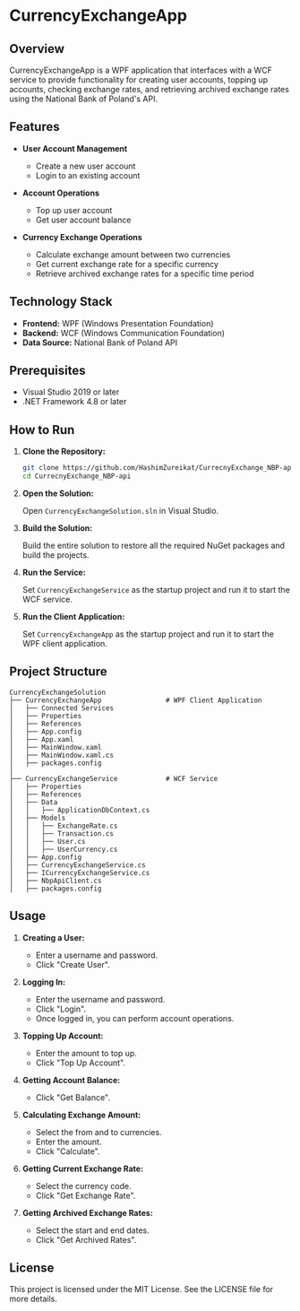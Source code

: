 
# CurrencyExchangeApp

## Overview

CurrencyExchangeApp is a WPF application that interfaces with a WCF service to provide functionality for creating user accounts, topping up accounts, checking exchange rates, and retrieving archived exchange rates using the National Bank of Poland's API.

## Features

- **User Account Management**
  - Create a new user account
  - Login to an existing account

- **Account Operations**
  - Top up user account
  - Get user account balance

- **Currency Exchange Operations**
  - Calculate exchange amount between two currencies
  - Get current exchange rate for a specific currency
  - Retrieve archived exchange rates for a specific time period

## Technology Stack

- **Frontend:** WPF (Windows Presentation Foundation)
- **Backend:** WCF (Windows Communication Foundation)
- **Data Source:** National Bank of Poland API

## Prerequisites

- Visual Studio 2019 or later
- .NET Framework 4.8 or later

## How to Run

1. **Clone the Repository:**

    ```bash
    git clone https://github.com/HashimZureikat/CurrecnyExchange_NBP-api.git
    cd CurrecnyExchange_NBP-api
    ```

2. **Open the Solution:**

    Open `CurrencyExchangeSolution.sln` in Visual Studio.

3. **Build the Solution:**

    Build the entire solution to restore all the required NuGet packages and build the projects.

4. **Run the Service:**

    Set `CurrencyExchangeService` as the startup project and run it to start the WCF service.

5. **Run the Client Application:**

    Set `CurrencyExchangeApp` as the startup project and run it to start the WPF client application.

## Project Structure

```
CurrencyExchangeSolution
├── CurrencyExchangeApp                # WPF Client Application
│   ├── Connected Services
│   ├── Properties
│   ├── References
│   ├── App.config
│   ├── App.xaml
│   ├── MainWindow.xaml
│   ├── MainWindow.xaml.cs
│   ├── packages.config
│
├── CurrencyExchangeService            # WCF Service
│   ├── Properties
│   ├── References
│   ├── Data
│   │   ├── ApplicationDbContext.cs
│   ├── Models
│   │   ├── ExchangeRate.cs
│   │   ├── Transaction.cs
│   │   ├── User.cs
│   │   ├── UserCurrency.cs
│   ├── App.config
│   ├── CurrencyExchangeService.cs
│   ├── ICurrencyExchangeService.cs
│   ├── NbpApiClient.cs
│   ├── packages.config
```

## Usage

1. **Creating a User:**
   - Enter a username and password.
   - Click "Create User".

2. **Logging In:**
   - Enter the username and password.
   - Click "Login".
   - Once logged in, you can perform account operations.

3. **Topping Up Account:**
   - Enter the amount to top up.
   - Click "Top Up Account".

4. **Getting Account Balance:**
   - Click "Get Balance".

5. **Calculating Exchange Amount:**
   - Select the from and to currencies.
   - Enter the amount.
   - Click "Calculate".

6. **Getting Current Exchange Rate:**
   - Select the currency code.
   - Click "Get Exchange Rate".

7. **Getting Archived Exchange Rates:**
   - Select the start and end dates.
   - Click "Get Archived Rates".

## License

This project is licensed under the MIT License. See the LICENSE file for more details.

